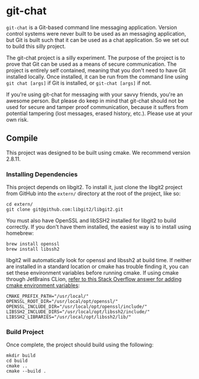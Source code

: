 # git-chat
`git-chat` is a Git-based command line messaging application. Version control systems were never built to be used as an messaging application, but Git is built such that it can be used as a chat application. So we set out to build this silly project.

The git-chat project is a silly experiment. The purpose of the project is to prove that Git can be used as a means of secure communication. The project is entirely self contained, meaning that you don't need to have Git installed locally. Once installed, it can be run from the command line using `git chat [args]` if Git is installed, or `git-chat [args]` if not.

If you're using git-chat for messaging with your savvy friends, you're an awesome person. But please do keep in mind that git-chat should not be used for secure and tamper proof communication, because it suffers from potential tampering (lost messages, erased history, etc.). Please use at your own risk.

## Compile
This project was designed to be built using cmake. We recommend version 2.8.11.

### Installing Dependencies
This project depends on libgit2. To install it, just clone the libgit2 project from GitHub into the `extern/` directory at the root of the project, like so:

```
cd extern/
git clone git@github.com:libgit2/libgit2.git
```

You must also have OpenSSL and libSSH2 installed for libgit2 to build correctly. If you don't have them installed, the easiest way is to install using homebrew:

```
brew install openssl
brew install libssh2
```

libgit2 will automatically look for openssl and libssh2 at build time. If neither are installed in a standard location or cmake has trouble finding it, you can set these environment variables before running cmake. If using cmake through JetBrains CLion, [refer to this Stack Overflow answer for adding cmake environment variables](https://stackoverflow.com/a/38874446):

```
CMAKE_PREFIX_PATH="/usr/local/"
OPENSSL_ROOT_DIR="/usr/local/opt/openssl/"
OPENSSL_INCLUDE_DIR="/usr/local/opt/openssl/include/"
LIBSSH2_INCLUDE_DIRS="/usr/local/opt/libssh2/include/"
LIBSSH2_LIBRARIES="/usr/local/opt/libssh2/lib/"
```

### Build Project
Once complete, the project should build using the following:

```
mkdir build
cd build
cmake ..
cmake --build .
```

